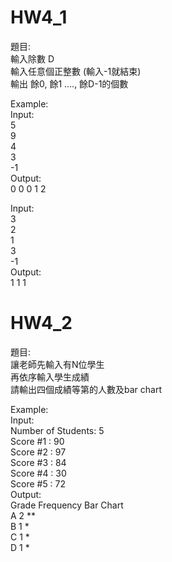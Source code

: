 # HW4_1
題目:  
輸入除數 D  
輸入任意個正整數 (輸入-1就結束)  
輸出 餘0, 餘1 ...., 餘D-1的個數  
  
Example:  
Input:  
5      
9  
4  
3  
-1  
Output:  
0 0 0 1 2   

Input:      
3  
2  
1  
3  
-1  
Output:  
1 1 1   

# HW4_2
題目:  
讓老師先輸入有N位學生  
再依序輸入學生成績  
請輸出四個成績等第的人數及bar chart  

Example:  
Input:  
Number of Students: 5  
Score #1 : 90  
Score #2 : 97  
Score #3 : 84  
Score #4 : 30  
Score #5 : 72  
Output:  
Grade    Frequency     Bar Chart  
    A            2     **  
    B            1     *  
    C            1     *  
    D            1     *  